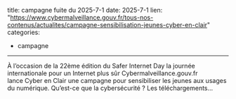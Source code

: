  
title: campagne fuite du 2025-7-1
date: 2025-7-1
lien: "https://www.cybermalveillance.gouv.fr/tous-nos-contenus/actualites/campagne-sensibilisation-jeunes-cyber-en-clair"
categories:
  - campagne
---

À l’occasion de la 22ème édition du Safer Internet Day
la journée internationale pour un Internet plus sûr
Cybermalveillance.gouv.fr lance Cyber en Clair
une campagne pour sensibiliser les jeunes aux usages du numérique. Qu’est-ce que la cybersécurité ? Les téléchargements…
